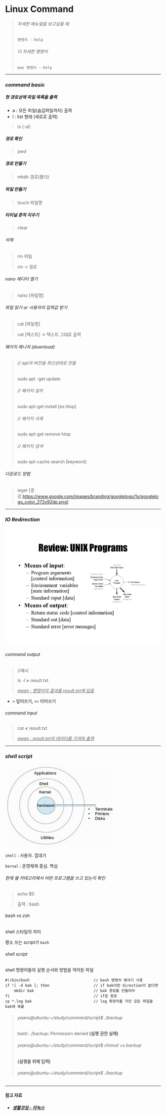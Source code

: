 # Linux Command

> ###### 자세한 메뉴얼을 보고싶을 때
>
> ```
> 명령어 --help 
> ```
>
> ###### 더 자세한 명령어
>
> ```
> man 명령어 --help
> ```



---



### *command basic*



##### 현 경로상에 파일 목록을 출력

- a : 모든 파일(숨김파일까지) 출력 
- l : list 형태 (세로로 출력)

> ls (-al)



##### 경로 확인

> pwd



##### 경로 만들기

> mkdir 경로(폴더)



##### 파일 만들기

> touch 파일명



##### 터미널 흔적 지우기

> clear



###### 삭제

> rm 파일
>
> rm -r 경로



###### nano 에디터 열기

> nano [파일명]



###### 파일 읽기 or 사용자의 입력값 받기

> cat [파일명]
>
> cat [텍스트]  -> 텍스트 그대로 출력



###### 패키지 매니저 (download)

> ###### // apt의 버전을 최신상태로 만듦
>
> sudo apt -get update 
>
> ###### // 패키지 설치
>
> sudo apt-get install [ex.htop]
>
> ###### // 패키지 삭제
>
> sudo apt-get remove htop
>
> ###### // 패키지 검색
>
> sudo apt-cache search [keyword]



###### 다운로드 방법  

>  wget [경로.https://www.google.com/images/branding/googlelogo/1x/googlelogo_color_272x92dp.png]



---



### *IO Redirection*



![io detail](img/linux-io.jpg)

###### command output

> //예시
>
> ls -l **>** result.txt 
>
> <u>*mean : 명령어의 결과를 result.txt에 담음*</u>

* `>` 덮어쓰기,  `>>` 이어쓰기



###### command input 

> cat **<** result.txt
>
> <u>*mean : result.txt의 데이터를 가져와 출력*</u> 





---



### *shell script*

![kernel vs shell](img/kernel-n-shell.jpg)

`shell` : 사용자. 껍데기

`kernal` : 운영체제 중심. 핵심 



###### 현재 쉘 카테고리에서 어떤 프로그램을 쓰고 있는지 확인

> echo $0
>
> 출력 : bash



###### bash vs zsh

shell 스타일의 차이

평소 쓰는 script가 `bash`



###### shell script 

shell 명령어들의 실행 순서와 방법을 적어둔 파일

```
#!/bin/bash								// bash 명령어 해석기 사용
if ![ -d bak ]; then 					// if bak이란 direction이 없다면
	mkdir bak							// bak 경로를 만들어라
fi										// if문 종료
cp *.log bak							// log 확장자를 가진 모든 파일을 bak에 복붙
```



>###### yaans@ubuntu:~/study/command/script$ ./backup
>
>bash: ./backup: Permission denied **(실행 권한 실패)**
>
>###### yaans@ubuntu:~/study/command/script$ chmod +x backup
>
>**(실행을 위해 입력)**
>
>###### yaans@ubuntu:~/study/command/script$ ./backup





---

#### 참고 자료

- ##### [생활코딩 - 리눅스](https://www.inflearn.com/course/%EC%83%9D%ED%99%9C%EC%BD%94%EB%94%A9-%EB%A6%AC%EB%88%85%EC%8A%A4-%EA%B0%95%EC%A2%8C/dashboard)
